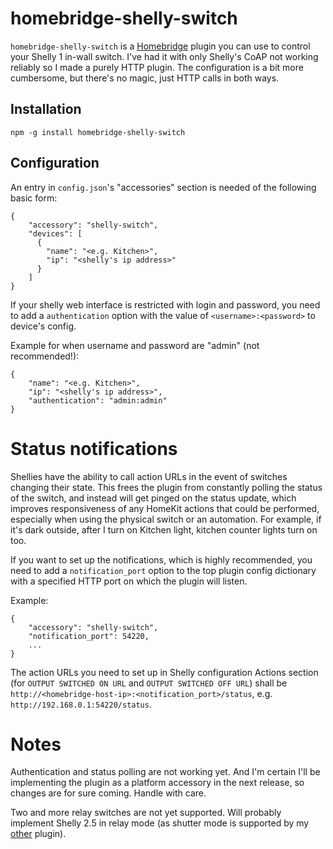 # homebridge-shelly-switch

`homebridge-shelly-switch` is a [Homebridge](https://github.com/nfarina/homebridge) plugin you can use to control your Shelly 1 in-wall switch. I've had it with only Shelly's CoAP not working reliably so I made a purely HTTP plugin. The configuration is a bit more cumbersome, but there's no magic, just HTTP calls in both ways.

## Installation

`npm -g install homebridge-shelly-switch`

## Configuration

An entry in `config.json`'s "accessories" section is needed of the following basic form:

```
{
    "accessory": "shelly-switch",
    "devices": [
      {
        "name": "<e.g. Kitchen>",
        "ip": "<shelly's ip address>"
      }
    ]
}
```

If your shelly web interface is restricted with login and password, you need to add a `authentication` option with the value of `<username>:<password>` to device's config.

Example for when username and password are "admin" (not recommended!):

```
{
    "name": "<e.g. Kitchen>",
    "ip": "<shelly's ip address>",
    "authentication": "admin:admin"
}
```

# Status notifications

Shellies have the ability to call action URLs in the event of switches changing their state. This frees the plugin from constantly polling the status of the switch, and instead will get pinged on the status update, which improves responsiveness of any HomeKit actions that could be performed, especially when using the physical switch or an automation. For example, if it's dark outside, after I turn on Kitchen light, kitchen counter lights turn on too.

If you want to set up the notifications, which is highly recommended, you need to add a `notification_port` option to the top plugin config dictionary with a specified HTTP port on which the plugin will listen.

Example:

```
{
    "accessory": "shelly-switch",
    "notification_port": 54220,
    ...
}
```

The action URLs you need to set up in Shelly configuration Actions section (for `OUTPUT SWITCHED ON URL` and `OUTPUT SWITCHED OFF URL`) shall be `http://<homebridge-host-ip>:<notification_port>/status`, e.g. `http://192.168.0.1:54220/status`.


# Notes

Authentication and status polling are not working yet. And I'm certain I'll be implementing the plugin as a platform accessory in the next release, so changes are for sure coming. Handle with care.

Two and more relay switches are not yet supported. Will probably implement Shelly 2.5 in relay mode (as shutter mode is supported by my [other](https://github.com/onfoot/homebridge-shelly-shutter) plugin).
